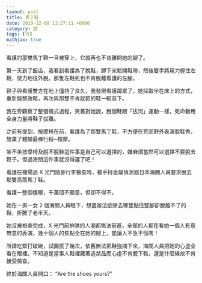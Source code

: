 ```yaml
---
layout: post
title: 馬丁鞋
date: 2019-12-08 11:27:11 +0000
category: 誌
tags: [行]
mathjax: true
---
```


看護的那雙馬丁鞋一旦被穿上，它就再也不肯離開她的腳了。

<!--more-->

第一天到了飯店，我看到看護為了脫鞋，蹲下來鬆開鞋帶，然後雙手將用力握住左鞋，使力地往外脫，那隻左鞋死也不肯脫離看護的左腳。

鞋子與看護雙方在地上僵持了良久，我發現看護蹲累了，她採取坐在床上的方式，重新盤整政略，再次與那雙不肯就範的鞋一較高下。

我在旁觀察了整個儀式過程，笑著對她說，脫個鞋跟「拔河」運動一樣，死命動用全身力量將鞋子拔離。

之前有提到，按摩椅在前，看護為了那雙馬丁鞋，不方便在荒郊野外表演脫鞋秀，放棄了體驗最棒行程─按摩。

坐不坐按摩椅及脫不脫鞋這件事是自己可以選擇的，嫌麻煩當然可以選擇不要脫去鞋子。但過海關這件事就沒得選了吧！

看護在機場過 X 光門隨身行李檢查時，被手持金屬偵測器日本海關人員要求脫去那雙高筒馬丁鞋。

看護一整個傻眼，千萬個不願意，但卻不得不。

她在一男一女 2 個海關人員眼下，想盡辦法欲除去哪雙黏住雙腳卻脫離不了的鞋，折騰了老半天。

她沒被檢查完成，X 光門前排隊的人潮都無法前進，全部的人都在看她一個人有意無意的表演，幾十個人的焦點全在她的腳上，能讓人不急不慌嗎！

所謂吃緊打破碗，試圖拔了幾次，依舊無法把鞋強摘下來，海關人員把她的心虛全看在眼裡。不知道是當事人鞋裡藏著違禁品而心虛不肯脫下鞋，還是什麼緣故不肯接受檢查。

終於海關人員開口： “Are the shoes yours?”
